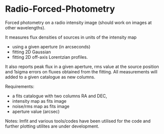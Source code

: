 # Radio-Forced-Photometry

Forced photometry on a radio intensity image (should work on images at other wavelengths). 

It measures flux densities of sources in units of the intensity map
 - using a given aperture (in arcseconds)
 - fitting 2D Gaussian 
 - fitting 2D off-axis Lorentzian profiles.
 
It also reports peak flux in a given aperture, rms value at the source position 
and 1sigma errors on fluxes obtained from the fitting. 
All measurements will added to a given catalogue as new columns.

Requirements:

- a fits catalogue with two columns RA and DEC, 
- intensity map as fits image
- noise/rms map as fits image
- aperture value (arcsec)


Notes: lmfit and various tools/codes have been utilised for the code and further plotting utilites are under development. 
